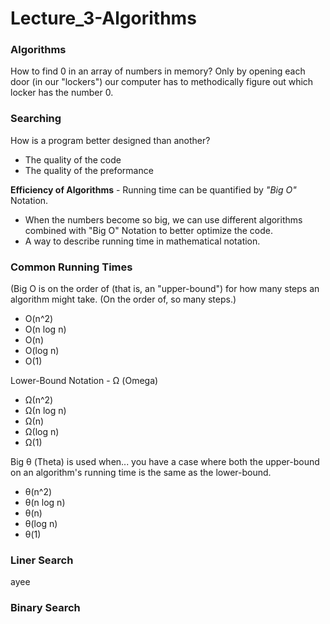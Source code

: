 # Lecture_3-Algorithms

### Algorithms

How to find 0 in an array of numbers in memory? Only by opening each door (in our "lockers") our computer has to methodically figure out which locker
has the number 0.

### Searching

How is a program better designed than another?
- The quality of the code
- The quality of the preformance

**Efficiency of Algorithms** - Running time can be quantified by _"Big O"_ Notation.
- When the numbers become so big, we can use different algorithms combined with "Big O" Notation to better optimize the code.
- A way to describe running time in mathematical notation.
### Common Running Times
(Big O is on the order of (that is, an "upper-bound") for how many steps an algorithm might take. (On the order of, so many steps.)

- O(n^2)
- O(n log n)
- O(n)
- O(log n)
- O(1)


Lower-Bound Notation - Ω (Omega)
- Ω(n^2)
- Ω(n log n)
- Ω(n)
- Ω(log n)
- Ω(1)

Big θ (Theta) is used when... you have a case where both the upper-bound on an algorithm's running time is the same as the lower-bound.
- θ(n^2)
- θ(n log n)
- θ(n)
- θ(log n)
- θ(1)

### Liner Search
ayee

### Binary Search
